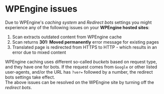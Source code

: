 # WPEngine issues

Due to WPEngine's *caching system* and *Redirect bots* settings you might experience any of the following issues on your **WPEngine hosted sites**:<br>
1) Scan extracts outdated content from WPEngine cache<br>
2) Scan returns **301: Moved permanently** error message for existing pages<br>
3) Translated page is redirected from HTTPS to HTTP - which results in an error due to mixed content

WPEngine caching uses different so-called _buckets_ based on request type, and they have one for bots. If the request comes from `Google` or other listed user-agents, and/or the URL has `?ver=` followed by a number, the redirect bots settings take effect.<br>
The above issues can be resolved on the WPEngine site by turning off the *redirect bots*. 
